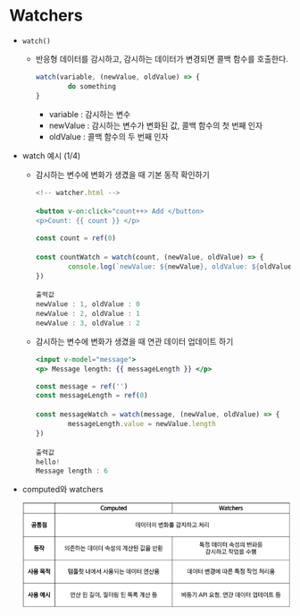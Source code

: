 # Watchers

- `watch()`
    - 반응형 데이터를 감시하고, 감시하는 데이터가 변경되면 콜백 함수를 호출한다.
        
        ```jsx
        watch(variable, (newValue, oldValue) => {
        		do something
        }
        ```
        
        - variable : 감시하는 변수
        - newValue : 감시하는 변수가 변화된 값, 콜백 함수의 첫 번째 인자
        - oldValue : 콜백 함수의 두 번째 인자
- watch 예시 (1/4)
    - 감시하는 변수에 변화가 생겼을 때 기본 동작 확인하기
        
        ```jsx
        <!-- watcher.html -->
        
        <button v-on:click="count++> Add </button>
        <p>Count: {{ count }} </p>
        ```
        
        ```jsx
        const count = ref(0)
        
        const countWatch = watch(count, (newValue, oldValue) => {
        		console.log(`newValue: ${newValue}, oldValue: ${oldValue}`)
        })
        
        출력값
        newValue : 1, oldValue : 0
        newValue : 2, oldValue : 1
        newValue : 3, oldValue : 2
        ```
        
    - 감시하는 변수에 변화가 생겼을 때 연관 데이터 업데이트 하기
        
        ```jsx
        <input v-model="message">
        <p> Message length: {{ messageLength }} </p>
        ```
        
        ```jsx
        const message = ref('')
        const messageLength = ref(0)
        
        const messageWatch = watch(message, (newValue, oldValue) => {
        		messageLength.value = newValue.length
        })
        
        출력값
        hello!
        Message length : 6
        ```
        
- computed와 watchers
    
    ![Untitled](./images/Watchers/Untitled.png)